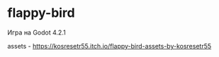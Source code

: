 # flappy-bird

Игра на Godot 4.2.1

assets - https://kosresetr55.itch.io/flappy-bird-assets-by-kosresetr55
